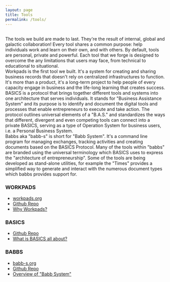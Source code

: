 ```yaml
---
layout: page
title: Tools
permalink: /tools/
---
```


<div class="home-columns">
  <div class="column-left">
<div class="home">
<h2></h2>
 The tools we build are made to last. They're the result of internal, global and galactic collaboration! Every tool shares a common purpose: help individuals work and learn on their own, and with others. By default, tools are personal, private and powerful. Each tool that we forge is designed to overcome the any limitations that users may face, from technical to educational to situational.
 <br>
Workpads is the first tool we built. It's a system for creating and sharing business records that doesn't rely on centralized infrastructures to function. It's more than a product, it's a long-term project to help people of every capacity engage in business and the life-long learning that creates success. 
<br>
BASICS is a protocol that brings together different tools and systems into one architecture that serves individuals. It stands for "Business Assistance System" and its purpose is to identify and document the digital tools and processes that enable entrepreneurs to execute and take action. The protocol outlines universal elements of a "B.A.S." and standardizes the ways that different, divergent and even competing tools can connect into a private BASICS, serving as a type of Operation System for business users, i.e. a Personal Business System.
<br>
Babbs aka "babb-s" is short for "Babb System". It's a command line program for managing exchanges, tracking activities and creating documents based on the BASICS Protocol. Many of the tools within "babbs" are branded using the universal terminology which BASICS uses to express the "architecture of entrepreneurship". Some of the tools are being developed as stand-alone utilities, for example the "Times" provides a simplified way to generate and interact with the numerous document types which babbs provides support for.
</div>
</div>


 <div class="column-right">
<h3>WORKPADS</h3>
<ul>
    <li>
      <a href="https://workpads.org">workpads.org</a></li>
    <li>
          <a href="https://github.com/babbltd/workpads.app">Github Repo</a></li>
    <li>
      <a href="https://www.babb.tel/why-workpads">Why Workpads?</a></li>
</ul>
<h3>BASICS</h3>
<ul>
    <li>
      <a href="https://github.com/babbltd/basics">Github Repo</a></li>
    <li>
      <a href="https://www.babb.tel/what-is-basics">What is BASICS all about?</a></li>
</ul>
<h3>BABBS</h3>
<ul>
    <li>
      <a href="https://babb-s.org">babb-s.org</a></li>
    <li>
      <a href="https://github.com/babbltd/babbs">Github Repo</a></li>
    <li>
      <a href="https://babb.tel/babbs">Overview of "Babb System"</a></li>
</ul>
  </div>
</div>